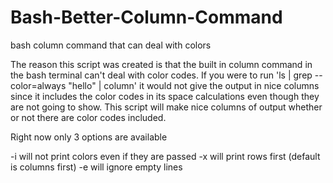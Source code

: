 # Bash-Better-Column-Command
bash column command that can deal with colors

The reason this script was created is that the built in column command in the bash terminal can't deal with color codes. If you were to run 'ls | grep --color=always "hello" | column' it would not give the output in nice columns since it includes the color codes in its space calculations even though they are not going to show. This script will make nice columns of output whether or not there are color codes included.

Right now only 3 options are available

-i will not print colors even if they are passed
-x will print rows first (default is columns first)
-e will ignore empty lines

